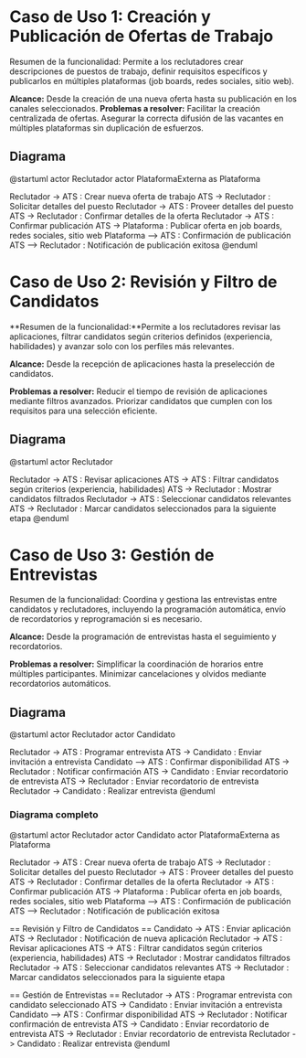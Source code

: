 # Caso de Uso 1: Creación y Publicación de Ofertas de Trabajo

Resumen de la funcionalidad: Permite a los reclutadores crear descripciones de puestos de trabajo, definir requisitos específicos y publicarlos en múltiples plataformas (job boards, redes sociales, sitio web).

**Alcance:** Desde la creación de una nueva oferta hasta su publicación en los canales seleccionados.
**Problemas a resolver:**
Facilitar la creación centralizada de ofertas.
Asegurar la correcta difusión de las vacantes en múltiples plataformas sin duplicación de esfuerzos.


## Diagrama

@startuml
actor Reclutador
actor PlataformaExterna as Plataforma

Reclutador -> ATS : Crear nueva oferta de trabajo
ATS -> Reclutador : Solicitar detalles del puesto
Reclutador -> ATS : Proveer detalles del puesto
ATS -> Reclutador : Confirmar detalles de la oferta
Reclutador -> ATS : Confirmar publicación
ATS -> Plataforma : Publicar oferta en job boards, redes sociales, sitio web
Plataforma --> ATS : Confirmación de publicación
ATS --> Reclutador : Notificación de publicación exitosa
@enduml

# Caso de Uso 2: Revisión y Filtro de Candidatos

**Resumen de la funcionalidad:**Permite a los reclutadores revisar las aplicaciones, filtrar candidatos según criterios definidos (experiencia, habilidades) y avanzar solo con los perfiles más relevantes.

**Alcance:** Desde la recepción de aplicaciones hasta la preselección de candidatos.

**Problemas a resolver:**
Reducir el tiempo de revisión de aplicaciones mediante filtros avanzados.
Priorizar candidatos que cumplen con los requisitos para una selección eficiente.

## Diagrama
@startuml
actor Reclutador

Reclutador -> ATS : Revisar aplicaciones
ATS -> ATS : Filtrar candidatos según criterios (experiencia, habilidades)
ATS -> Reclutador : Mostrar candidatos filtrados
Reclutador -> ATS : Seleccionar candidatos relevantes
ATS -> Reclutador : Marcar candidatos seleccionados para la siguiente etapa
@enduml


# Caso de Uso 3: Gestión de Entrevistas

Resumen de la funcionalidad: Coordina y gestiona las entrevistas entre candidatos y reclutadores, incluyendo la programación automática, envío de recordatorios y reprogramación si es necesario.

**Alcance:** Desde la programación de entrevistas hasta el seguimiento y recordatorios.

**Problemas a resolver:**
Simplificar la coordinación de horarios entre múltiples participantes.
Minimizar cancelaciones y olvidos mediante recordatorios automáticos.

## Diagrama 

@startuml
actor Reclutador
actor Candidato

Reclutador -> ATS : Programar entrevista
ATS -> Candidato : Enviar invitación a entrevista
Candidato --> ATS : Confirmar disponibilidad
ATS -> Reclutador : Notificar confirmación
ATS -> Candidato : Enviar recordatorio de entrevista
ATS -> Reclutador : Enviar recordatorio de entrevista
Reclutador -> Candidato : Realizar entrevista
@enduml

### Diagrama completo

@startuml
actor Reclutador
actor Candidato
actor PlataformaExterna as Plataforma

Reclutador -> ATS : Crear nueva oferta de trabajo
ATS -> Reclutador : Solicitar detalles del puesto
Reclutador -> ATS : Proveer detalles del puesto
ATS -> Reclutador : Confirmar detalles de la oferta
Reclutador -> ATS : Confirmar publicación
ATS -> Plataforma : Publicar oferta en job boards, redes sociales, sitio web
Plataforma --> ATS : Confirmación de publicación
ATS --> Reclutador : Notificación de publicación exitosa

== Revisión y Filtro de Candidatos ==
Candidato -> ATS : Enviar aplicación
ATS -> Reclutador : Notificación de nueva aplicación
Reclutador -> ATS : Revisar aplicaciones
ATS -> ATS : Filtrar candidatos según criterios (experiencia, habilidades)
ATS -> Reclutador : Mostrar candidatos filtrados
Reclutador -> ATS : Seleccionar candidatos relevantes
ATS -> Reclutador : Marcar candidatos seleccionados para la siguiente etapa

== Gestión de Entrevistas ==
Reclutador -> ATS : Programar entrevista con candidato seleccionado
ATS -> Candidato : Enviar invitación a entrevista
Candidato --> ATS : Confirmar disponibilidad
ATS -> Reclutador : Notificar confirmación de entrevista
ATS -> Candidato : Enviar recordatorio de entrevista
ATS -> Reclutador : Enviar recordatorio de entrevista
Reclutador -> Candidato : Realizar entrevista
@enduml
